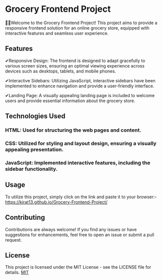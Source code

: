 
#  Grocery Frontend Project
🙇‍♀️Welcome to the  Grocery Frontend Project! This project aims to provide a responsive frontend solution for an online grocery store, equipped with interactive features and seamless user experience.






## Features

✔Responsive Design: The frontend is designed to adapt gracefully to various screen sizes, ensuring an optimal viewing experience across devices such as desktops, tablets, and mobile phones.

✔Interactive Sidebars: Utilizing JavaScript, interactive sidebars have been implemented to enhance navigation and provide a user-friendly interface.

✔Landing Page: A visually appealing landing page is included to welcome users and provide essential information about the grocery store.


## Technologies Used

### HTML: Used for structuring the web pages and content.

### CSS: Utilized for styling and layout design, ensuring a visually appealing presentation.

### JavaScript: Implemented interactive features, including the sidebar functionality.


## Usage
To utilize this project, simply click on the link and paste it to your browser:-
 https://kirat13.github.io/Grocery-Frontend-Project/



## Contributing

Contributions are always welcome!
 If you find any issues or have suggestions for enhancements, feel free to open an issue or submit a pull request.


## License

This project is licensed under the MIT License - see the LICENSE file for details.
[MIT](https://choosealicense.com/licenses/mit/)

